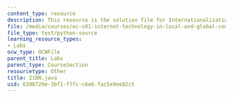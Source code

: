 ```yaml
---
content_type: resource
description: This resource is the solution file for Internationalization seminar.
file: /media/courses/ec-s01-internet-technology-in-local-and-global-communities-spring-2005-summer-2005/6398729e3bf1f7fcc6e6fac5e9ee82c5_I18N.java
file_type: text/python-source
learning_resource_types:
- Labs
ocw_type: OCWFile
parent_title: Labs
parent_type: CourseSection
resourcetype: Other
title: I18N.java
uid: 6398729e-3bf1-f7fc-c6e6-fac5e9ee82c5
---
```


